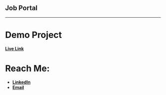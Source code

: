 ## Job Portal
-------------

# Demo Project
**[Live Link](https://project.geeksden.dev)**
# Reach Me:
- **[LinkedIn](https://www.linkedin.com/in/hmnredoy)**
- **[Email](mailto:hmnredoy@gmail.com)**
